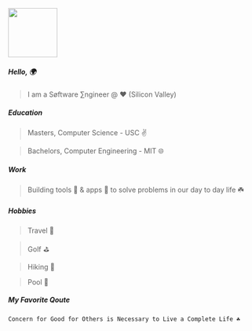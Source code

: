 
<img src="https://github.com/user-attachments/assets/9ed92786-9dbe-4f95-bade-ec9d8ddbc722" width="100">

##### Hello, 🌍

> I am a Søftware ∑ngineer @ ❤️ (Silicon Valley)

##### Education

> Masters, Computer Science - USC ✌️

> Bachelors, Computer Engineering - MIT 🌐 

##### Work

> Building tools 🔧 & apps 📲 to solve problems in our day to day life ☘️

##### Hobbies

> Travel 🤠

> Golf ⛳️

> Hiking 🗻

> Pool 🌊 

##### My Favorite Qoute
```
Concern for Good for Others is Necessary to Live a Complete Life ☘️
```
